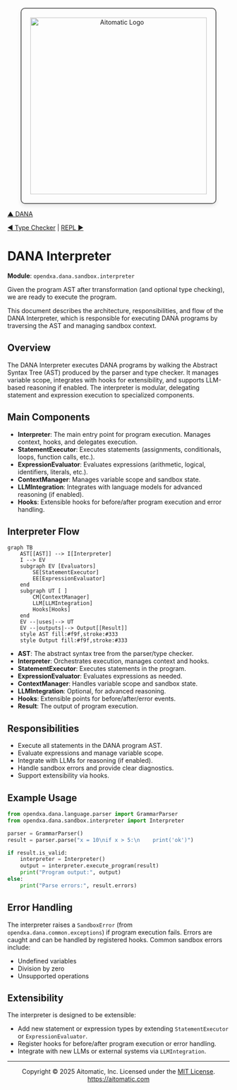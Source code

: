 <p align="center">
  <img src="https://cdn.prod.website-files.com/62a10970901ba826988ed5aa/62d942adcae82825089dabdb_aitomatic-logo-black.png" alt="Aitomatic Logo" width="400" style="border: 2px solid #666; border-radius: 10px; padding: 20px; box-shadow: 0 4px 8px rgba(0,0,0,0.1);"/>
</p>

[▲ DANA](./dana.md) 

[◀ Type Checker](./type_checker.md) | [REPL ▶︎](./repl.md)

# DANA Interpreter

**Module**: `opendxa.dana.sandbox.interpreter`

Given the program AST after trransformation (and optional type checking), we are ready to execute the program.

This document describes the architecture, responsibilities, and flow of the DANA Interpreter, which is responsible for executing DANA programs by traversing the AST and managing sandbox context.

## Overview

The DANA Interpreter executes DANA programs by walking the Abstract Syntax Tree (AST) produced by the parser and type checker. It manages variable scope, integrates with hooks for extensibility, and supports LLM-based reasoning if enabled. The interpreter is modular, delegating statement and expression execution to specialized components.

## Main Components

- **Interpreter**: The main entry point for program execution. Manages context, hooks, and delegates execution.
- **StatementExecutor**: Executes statements (assignments, conditionals, loops, function calls, etc.).
- **ExpressionEvaluator**: Evaluates expressions (arithmetic, logical, identifiers, literals, etc.).
- **ContextManager**: Manages variable scope and sandbox state.
- **LLMIntegration**: Integrates with language models for advanced reasoning (if enabled).
- **Hooks**: Extensible hooks for before/after program execution and error handling.

## Interpreter Flow

```mermaid
graph TB
    AST[[AST]] --> I[Interpreter]
    I --> EV
    subgraph EV [Evaluators]
        SE[StatementExecutor]
        EE[ExpressionEvaluator]
    end
    subgraph UT [ ]
        CM[ContextManager]
        LLM[LLMIntegration]
        Hooks[Hooks]
    end
    EV --|uses|--> UT
    EV --|outputs|--> Output[[Result]]
    style AST fill:#f9f,stroke:#333
    style Output fill:#f9f,stroke:#333
```

- **AST**: The abstract syntax tree from the parser/type checker.
- **Interpreter**: Orchestrates execution, manages context and hooks.
- **StatementExecutor**: Executes statements in the program.
- **ExpressionEvaluator**: Evaluates expressions as needed.
- **ContextManager**: Handles variable scope and sandbox state.
- **LLMIntegration**: Optional, for advanced reasoning.
- **Hooks**: Extensible points for before/after/error events.
- **Result**: The output of program execution.

## Responsibilities

- Execute all statements in the DANA program AST.
- Evaluate expressions and manage variable scope.
- Integrate with LLMs for reasoning (if enabled).
- Handle sandbox errors and provide clear diagnostics.
- Support extensibility via hooks.

## Example Usage

```python
from opendxa.dana.language.parser import GrammarParser
from opendxa.dana.sandbox.interpreter import Interpreter

parser = GrammarParser()
result = parser.parse("x = 10\nif x > 5:\n    print('ok')")

if result.is_valid:
    interpreter = Interpreter()
    output = interpreter.execute_program(result)
    print("Program output:", output)
else:
    print("Parse errors:", result.errors)
```

## Error Handling

The interpreter raises a `SandboxError` (from `opendxa.dana.common.exceptions`) if program execution fails. Errors are caught and can be handled by registered hooks. Common sandbox errors include:
- Undefined variables
- Division by zero
- Unsupported operations

## Extensibility

The interpreter is designed to be extensible:
- Add new statement or expression types by extending `StatementExecutor` or `ExpressionEvaluator`.
- Register hooks for before/after program execution or error handling.
- Integrate with new LLMs or external systems via `LLMIntegration`.

---
<p align="center">
Copyright © 2025 Aitomatic, Inc. Licensed under the <a href="../LICENSE.md">MIT License</a>.<br/>
<a href="https://aitomatic.com">https://aitomatic.com</a>
</p> 